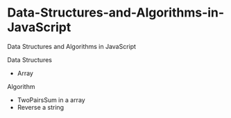 # Data-Structures-and-Algorithms-in-JavaScript
Data Structures and Algorithms in JavaScript

Data Structures
- Array

Algorithm
- TwoPairsSum in a array
- Reverse a string
